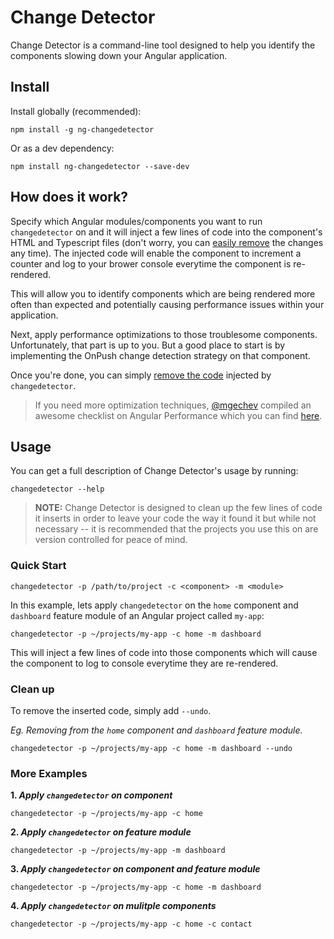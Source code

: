 # Change Detector

Change Detector is a command-line tool designed to help you identify the components slowing down your Angular application.

## Install
Install globally (recommended):
```
npm install -g ng-changedetector
```

Or as a dev dependency:

```
npm install ng-changedetector --save-dev
```


## How does it work?

Specify which Angular modules/components you want to run `changedetector` on and it will inject a few lines of code into the component's HTML and Typescript files (don't worry, you can [easily remove](#clean-up) the changes any time). The injected code will enable the component to increment a counter and log to your brower console everytime the component is re-rendered.

This will allow you to identify components which are being rendered more often than expected and potentially causing performance issues within your application.

Next, apply performance optimizations to those troublesome components. Unfortunately, that part is up to you. But a good place to start is by implementing the OnPush change detection strategy on that component. 

Once you're done, you can simply [remove the code](#clean-up) injected by `changedetector`.



>If you need more optimization techniques, [@mgechev](https://twitter.com/mgechev) compiled an awesome checklist on Angular Performance which you can find [here](https://github.com/mgechev/angular-performance-checklist).

## Usage

You can get a full description of Change Detector's usage by running:
```
changedetector --help
```

> **NOTE:**
> Change Detector is designed to clean up the few lines of code it inserts in order to leave your code the way it found it but while not necessary -- it is recommended that the projects you use this on are version controlled for peace of mind.

### Quick Start
```
changedetector -p /path/to/project -c <component> -m <module>
```

In this example, lets apply `changedetector` on the `home` component and `dashboard` feature module of an Angular project called `my-app`:

```
changedetector -p ~/projects/my-app -c home -m dashboard
```

This will inject a few lines of code into those components which will
cause the component to log to console everytime they are re-rendered.

### Clean up

To remove the inserted code, simply add `--undo`.

_Eg. Removing from the `home` component and `dashboard` feature module._
```
changedetector -p ~/projects/my-app -c home -m dashboard --undo
```

### More Examples
**1. _Apply `changedetector` on component_**
```
changedetector -p ~/projects/my-app -c home 
```
**2. _Apply `changedetector` on feature module_**
```
changedetector -p ~/projects/my-app -m dashboard
```
**3. _Apply `changedetector` on component and feature module_**
```
changedetector -p ~/projects/my-app -c home -m dashboard 
```
**4. _Apply `changedetector` on mulitple components_**
```
changedetector -p ~/projects/my-app -c home -c contact 
```